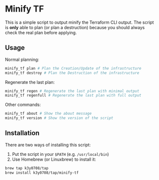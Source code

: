 # Minify TF

This is a simple script to output minify the Terraform CLI output. The script is **only** able to plan (or plan a destruction) because you should always check the real plan before applying.

## Usage

Normal planning:

```bash
minify_tf plan # Plan the Creation/Update of the infrastructure
minify_tf destroy # Plan the Destruction of the infrastructure
```

Regenerate the last plan:

```bash
minify_tf regen # Regenerate the last plan with minimal output
minify_tf regenfull # Regenerate the last plan with full output
```

Other commands:

```bash
minify_tf about # Show the about message
minify_tf version # Show the version of the script
```

## Installation

There are two ways of installing this script:

1. Put the script in your `$PATH` (e.g. `/usr/local/bin`)
2. Use Homebrew (or Linuxbrew) to install it:

```bash
brew tap k3y0708/tap
brew install k3y0708/tap/minify-tf
```

